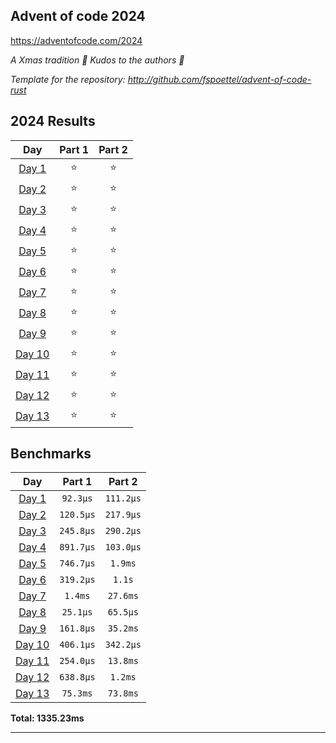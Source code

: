 ## Advent of code 2024

https://adventofcode.com/2024

_A Xmas tradition 🎅 Kudos to the authors 🎉_


_Template for the repository: http://github.com/fspoettel/advent-of-code-rust_


<!--- advent_readme_stars table --->
## 2024 Results

| Day | Part 1 | Part 2 |
| :---: | :---: | :---: |
| [Day 1](https://adventofcode.com/2024/day/1) | ⭐ | ⭐ |
| [Day 2](https://adventofcode.com/2024/day/2) | ⭐ | ⭐ |
| [Day 3](https://adventofcode.com/2024/day/3) | ⭐ | ⭐ |
| [Day 4](https://adventofcode.com/2024/day/4) | ⭐ | ⭐ |
| [Day 5](https://adventofcode.com/2024/day/5) | ⭐ | ⭐ |
| [Day 6](https://adventofcode.com/2024/day/6) | ⭐ | ⭐ |
| [Day 7](https://adventofcode.com/2024/day/7) | ⭐ | ⭐ |
| [Day 8](https://adventofcode.com/2024/day/8) | ⭐ | ⭐ |
| [Day 9](https://adventofcode.com/2024/day/9) | ⭐ | ⭐ |
| [Day 10](https://adventofcode.com/2024/day/10) | ⭐ | ⭐ |
| [Day 11](https://adventofcode.com/2024/day/11) | ⭐ | ⭐ |
| [Day 12](https://adventofcode.com/2024/day/12) | ⭐ | ⭐ |
| [Day 13](https://adventofcode.com/2024/day/13) | ⭐ | ⭐ |
<!--- advent_readme_stars table --->

<!--- benchmarking table --->
## Benchmarks

| Day | Part 1 | Part 2 |
| :---: | :---: | :---:  |
| [Day 1](./src/bin/01.rs) | `92.3µs` | `111.2µs` |
| [Day 2](./src/bin/02.rs) | `120.5µs` | `217.9µs` |
| [Day 3](./src/bin/03.rs) | `245.8µs` | `290.2µs` |
| [Day 4](./src/bin/04.rs) | `891.7µs` | `103.0µs` |
| [Day 5](./src/bin/05.rs) | `746.7µs` | `1.9ms` |
| [Day 6](./src/bin/06.rs) | `319.2µs` | `1.1s` |
| [Day 7](./src/bin/07.rs) | `1.4ms` | `27.6ms` |
| [Day 8](./src/bin/08.rs) | `25.1µs` | `65.5µs` |
| [Day 9](./src/bin/09.rs) | `161.8µs` | `35.2ms` |
| [Day 10](./src/bin/10.rs) | `406.1µs` | `342.2µs` |
| [Day 11](./src/bin/11.rs) | `254.0µs` | `13.8ms` |
| [Day 12](./src/bin/12.rs) | `638.8µs` | `1.2ms` |
| [Day 13](./src/bin/13.rs) | `75.3ms` | `73.8ms` |

**Total: 1335.23ms**
<!--- benchmarking table --->

---
